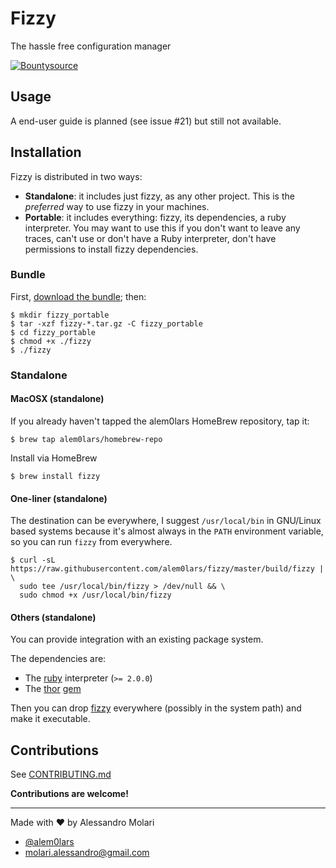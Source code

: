 Fizzy
=====

The hassle free configuration manager

[![Bountysource][bountysource_image]][bountysource_link]

## Usage

A end-user guide is planned (see issue #21) but still not available.

## Installation

Fizzy is distributed in two ways:

- **Standalone**: it includes just fizzy, as any other project.
  This is the *preferred* way to use fizzy in your machines.
- **Portable**: it includes everything:
  fizzy, its dependencies, a ruby interpreter.
  You may want to use this if you don't want to leave any traces,
  can't use or don't have a Ruby interpreter,
  don't have permissions to install fizzy dependencies.

### Bundle

First, [download the bundle][download_bundle]; then:

```shellsession
$ mkdir fizzy_portable
$ tar -xzf fizzy-*.tar.gz -C fizzy_portable
$ cd fizzy_portable
$ chmod +x ./fizzy
$ ./fizzy
```

### Standalone

#### MacOSX (standalone)

If you already haven't tapped the alem0lars HomeBrew repository, tap it:
```shellsession
$ brew tap alem0lars/homebrew-repo
```

Install via HomeBrew
```shellsession
$ brew install fizzy
```

#### One-liner (standalone)

The destination can be everywhere, I suggest `/usr/local/bin` in GNU/Linux
based systems because it's almost always in the `PATH` environment variable,
so you can run `fizzy` from everywhere.

```shellsession
$ curl -sL https://raw.githubusercontent.com/alem0lars/fizzy/master/build/fizzy | \
  sudo tee /usr/local/bin/fizzy > /dev/null && \
  sudo chmod +x /usr/local/bin/fizzy
```

#### Others (standalone)

You can provide integration with an existing package system.

The dependencies are:
* The [ruby][ruby_homepage] interpreter (`>= 2.0.0`)
* The [thor][thor_homepage] [gem][thor_gem]

Then you can drop [fizzy][fizzy_bin] everywhere (possibly in the system path)
and make it executable.

## Contributions

See [CONTRIBUTING.md][contributing]

**Contributions are welcome!**

----

Made with ♥ by Alessandro Molari

- [@alem0lars][twitter]
- [molari.alessandro@gmail.com][send_email]

<!-- Link declarations -->

[bountysource_image]: https://img.shields.io/bountysource/team/fizzy/activity.svg
[bountysource_link]: https://www.bountysource.com/teams/fizzy

[ruby_homepage]: https://www.ruby-lang.org
[thor_gem]: https://rubygems.org/gems/thor
[thor_homepage]: http://whatisthor.com

[fizzy_bin]: ./build/fizzy
[contributing]: ./CONTRIBUTING.md

[twitter]: https://twitter.com/alem0lars
[send_email]: mailto:molari.alessandro@gmail.com

[download_bundle]: https://github.com/alem0lars/fizzy/releases
